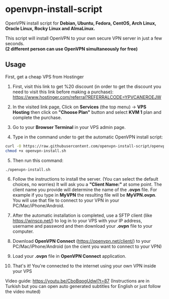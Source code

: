 # openvpn-install-script

OpenVPN install script for **Debian, Ubuntu, Fedora, CentOS, Arch Linux, Oracle Linux, Rocky Linux and AlmaLinux.**

This script will install OpenVPN to your own secure VPN server in just a few seconds.<br/>
**(2 different person can use OpenVPN **simultaneously** for free)**

## Usage

First, get a cheap VPS from Hostinger

 1. First, visit this link to get %20 discount (in order to get the discount you need to visit this link before making a purchase):
    <a href="https://www.hostinger.com/referral?REFERRALCODE=YPVCANEROEJW" target="_blank">https://www.hostinger.com/referral?REFERRALCODE=YPVCANEROEJW</a>
    
2. In the visited link page, Click on **Services** (the top menu) -> **VPS Hosting** then click on **"Choose Plan"** button and select **KVM 1** plan and complete the purchase.
3. Go to your **Browser Terminal** in your VPS admin page.
4. Type in the command under to get the automatic OpenVPN install script:
   
```bash
curl -O https://raw.githubusercontent.com/openvpn-install-script/openvpn-install-script/refs/heads/main/openvpn-install.sh
chmod +x openvpn-install.sh
```

5. Then run this command:

```sh
./openvpn-install.sh
```
6. Follow the instructions to install the server. (You can select the default choices, no worries) It will ask you a **"Client Name:"** at some point. The client name you provide will determine the name of the **.ovpn** file. For example if you type in **MyVPN** the resulting file will be **MyVPN.ovpn**. You will use that file to connect to your VPN in your PC/Mac/iPhone/Android.

7. After the automatic installation is completed, use a SFTP client (like https://winscp.net/) to log in to your VPS with your IP address, username and password and then download your **.ovpn** file to your computer.
8. Download **OpenVPN Connect** (https://openvpn.net/client/) to your PC/Mac/iPhone/Android (on the cient you want to connect to your VPN)
9. Load your **.ovpn** file in **OpenVPN Connect** application.
10. That's it! You're connected to the internet using your own VPN inside your VPS

Video guide: https://youtu.be/CboBqogUdwI?t=87 (Instructions are in Turkish but you can open auto generated subtitles for English or just follow the video muted)
